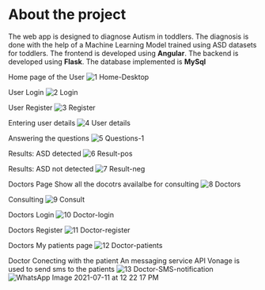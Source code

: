<h1>About the project </h1>
<p>
  The web app is designed to diagnose Autism in toddlers. The diagnosis is done with the help of a Machine Learning Model trained using ASD datasets for toddlers. The frontend is developed using <b>Angular</b>. The backend is developed using <b>Flask</b>. The database implemented is <b>MySql</b> 
</p>

Home page of the User
![1 Home-Desktop](https://user-images.githubusercontent.com/24302577/125269248-255c4b00-e326-11eb-9613-54a3bfe6c002.png)

User Login
![2 Login](https://user-images.githubusercontent.com/24302577/125270066-f1cdf080-e326-11eb-800e-8b7ed789b1be.png)

User Register
![3 Register](https://user-images.githubusercontent.com/24302577/125270099-f98d9500-e326-11eb-9aee-183f6f64a81d.png)

Entering user details
![4 User details](https://user-images.githubusercontent.com/24302577/125270150-03af9380-e327-11eb-8fd3-9884fb08db6d.png)

Answering the questions
![5 Questions-1](https://user-images.githubusercontent.com/24302577/125270212-10cc8280-e327-11eb-8689-71a3d2c96c66.png)

Results: ASD detected
![6 Result-pos](https://user-images.githubusercontent.com/24302577/125270248-1924bd80-e327-11eb-95cd-f95127ddb8cc.png)

Results: ASD not detected
![7 Result-neg](https://user-images.githubusercontent.com/24302577/125270318-2b9ef700-e327-11eb-8aea-9e0c378cf096.png)

Doctors Page
Show all the docotrs availalbe for consulting 
![8 Doctors](https://user-images.githubusercontent.com/24302577/125270347-36f22280-e327-11eb-9f65-fd406566657f.png)

Consulting
![9 Consult](https://user-images.githubusercontent.com/24302577/125270435-4bceb600-e327-11eb-999c-8e9bace2033c.png)

Doctors Login
![10 Doctor-login](https://user-images.githubusercontent.com/24302577/125270538-60ab4980-e327-11eb-8fa8-27ca89289838.png)

Doctors Register
![11 Doctor-register](https://user-images.githubusercontent.com/24302577/125270562-66a12a80-e327-11eb-921c-d822b3c597bf.png)

Doctors My patients page
![12 Doctor-patients](https://user-images.githubusercontent.com/24302577/125270624-77ea3700-e327-11eb-9287-d4b90dbbd48d.png)

Doctor Conecting with the patient
An messaging service API Vonage is used to send sms to the patients
![13 Doctor-SMS-notification](https://user-images.githubusercontent.com/24302577/125270825-aec04d00-e327-11eb-856e-b9da46e88ee5.png)
![WhatsApp Image 2021-07-11 at 12 22 17 PM](https://user-images.githubusercontent.com/24302577/125270898-c3044a00-e327-11eb-869e-4639f2b457d6.jpeg)


